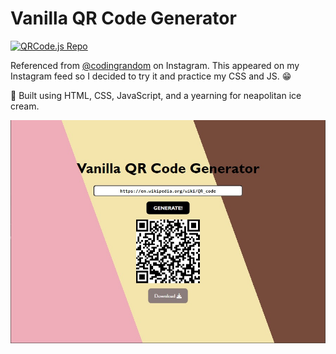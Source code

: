 # Vanilla QR Code Generator

<a href="https://github.com/davidshimjs/qrcodejs"><img alt="QRCode.js Repo" src="https://img.shields.io/badge/QRCode.js-QR_Code_Generator-lightgrey?style=flat-square&logo=github"></a>

Referenced from [@codingrandom](https://www.instagram.com/codingrandom/) on Instagram. This appeared on my Instagram feed so I decided to try it and practice my CSS and JS. 😁

🍦 Built using HTML, CSS, JavaScript, and a yearning for neapolitan ice cream.

![screenshot](ss_1105.jpg)

